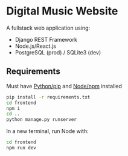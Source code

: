 # Digital Music Website

A fullstack web application using:
- Django REST Framework
- Node.js/React.js
- PostgreSQL (prod) / SQLite3 (dev)

## Requirements

Must have [Python/pip](https://www.python.org/downloads/) and [Node/npm](https://nodejs.org/en/download/) installed
```bash
pip install -r requirements.txt
cd frontend
npm i
cd ..
python manage.py runserver
```
In a new terminal, run Node with:
```bash
cd frontend
npm run dev
```
